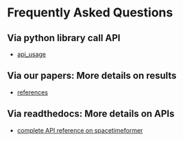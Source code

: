 Frequently Asked Questions
========================================


## Via python library call API
+ [api_usage](https://spacetimeformer.readthedocs.io/en/latest/1start/api_usage.html)


## Via our papers: More details on results  
+ [references](https://spacetimeformer.readthedocs.io/en/latest/1start/references.html)


## Via readthedocs: More details on APIs
+ [complete API reference on spacetimeformer](https://spacetimeformer.readthedocs.io/en/latest/apidoc/spacetimeformer.html) 


